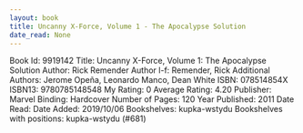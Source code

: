 ```yaml
---
layout: book
title: Uncanny X-Force, Volume 1 - The Apocalypse Solution
date_read: None
---
```


Book Id: 9919142
Title: Uncanny X-Force, Volume 1: The Apocalypse Solution
Author: Rick Remender
Author l-f: Remender, Rick
Additional Authors: Jerome Opeña, Leonardo Manco, Dean White
ISBN: 078514854X
ISBN13: 9780785148548
My Rating: 0
Average Rating: 4.20
Publisher: Marvel
Binding: Hardcover
Number of Pages: 120
Year Published: 2011
Date Read: 
Date Added: 2019/10/06
Bookshelves: kupka-wstydu
Bookshelves with positions: kupka-wstydu (#681)

